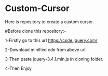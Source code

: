 # Custom-Cursor
Here is repository to create a custom cursor.

#Before clone this repository:-

1-Firstly go to this url https://code.jquery.com/

2-Download minified cdn from above url.

3-Then paste jquery-3.4.1.min.js ïn cloning folder.

4-Then Enjoy 
